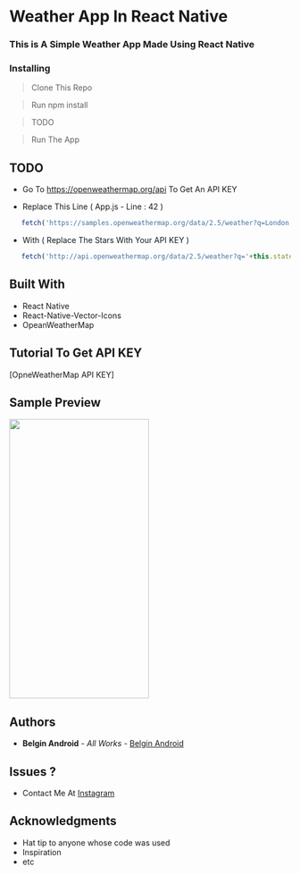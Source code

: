 # Weather App In React Native

### This is A Simple Weather App Made Using React Native

### Installing

> Clone This Repo

> Run npm install

> TODO

> Run The App

## TODO 

* Go To https://openweathermap.org/api To Get An API KEY

* Replace This Line ( App.js - Line : 42 )

```javascript
   fetch('https://samples.openweathermap.org/data/2.5/weather?q=London,uk&appid=***********************')  
```

* With ( Replace The Stars With Your API KEY )

```javascript
   fetch('http://api.openweathermap.org/data/2.5/weather?q='+this.state.city+'&appid=***')  
```

## Built With

* React Native
* React-Native-Vector-Icons
* OpeanWeatherMap

## Tutorial To Get API KEY

[OpneWeatherMap API KEY]

## Sample Preview

<img src="https://user-images.githubusercontent.com/61349423/95949981-6401bb00-0e11-11eb-93ce-6bdc7960f11e.gif" width="250" height="500">


## Authors

* **Belgin Android** - *All Works* - [Belgin Android](https://github.com/Belgin-Android)

## Issues ?

* Contact Me At [Instagram](https://www.instagram.com/letonations/)

## Acknowledgments

* Hat tip to anyone whose code was used
* Inspiration
* etc

